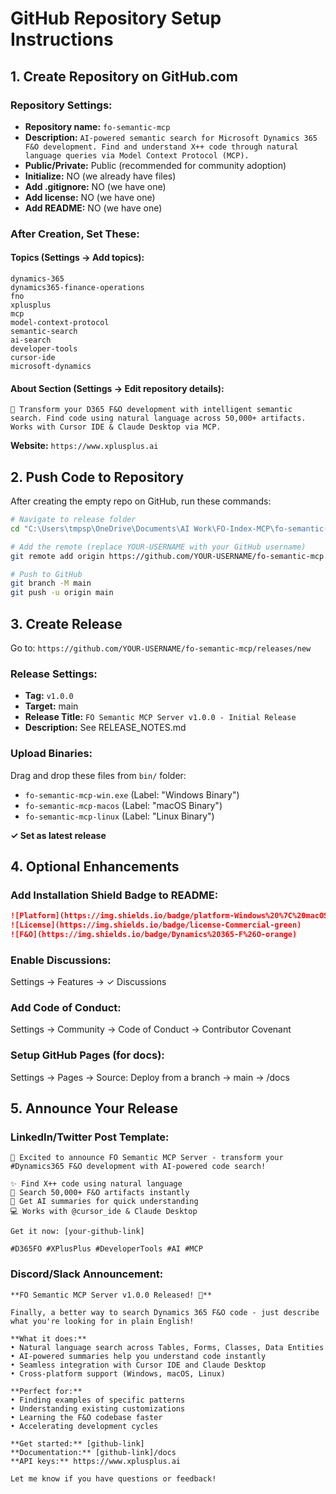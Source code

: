 # GitHub Repository Setup Instructions

## 1. Create Repository on GitHub.com

### Repository Settings:
- **Repository name:** `fo-semantic-mcp`
- **Description:** `AI-powered semantic search for Microsoft Dynamics 365 F&O development. Find and understand X++ code through natural language queries via Model Context Protocol (MCP).`
- **Public/Private:** Public (recommended for community adoption)
- **Initialize:** NO (we already have files)
- **Add .gitignore:** NO (we have one)
- **Add license:** NO (we have one)
- **Add README:** NO (we have one)

### After Creation, Set These:

#### Topics (Settings → Add topics):
```
dynamics-365
dynamics365-finance-operations
fno
xplusplus
mcp
model-context-protocol
semantic-search
ai-search
developer-tools
cursor-ide
microsoft-dynamics
```

#### About Section (Settings → Edit repository details):
```
🚀 Transform your D365 F&O development with intelligent semantic search. Find code using natural language across 50,000+ artifacts. Works with Cursor IDE & Claude Desktop via MCP.
```

**Website:** `https://www.xplusplus.ai`

## 2. Push Code to Repository

After creating the empty repo on GitHub, run these commands:

```bash
# Navigate to release folder
cd "C:\Users\tmpsp\OneDrive\Documents\AI Work\FO-Index-MCP\fo-semantic-mcp-release"

# Add the remote (replace YOUR-USERNAME with your GitHub username)
git remote add origin https://github.com/YOUR-USERNAME/fo-semantic-mcp.git

# Push to GitHub
git branch -M main
git push -u origin main
```

## 3. Create Release

Go to: `https://github.com/YOUR-USERNAME/fo-semantic-mcp/releases/new`

### Release Settings:
- **Tag:** `v1.0.0`
- **Target:** main
- **Release Title:** `FO Semantic MCP Server v1.0.0 - Initial Release`
- **Description:** See RELEASE_NOTES.md

### Upload Binaries:
Drag and drop these files from `bin/` folder:
- `fo-semantic-mcp-win.exe` (Label: "Windows Binary")
- `fo-semantic-mcp-macos` (Label: "macOS Binary")
- `fo-semantic-mcp-linux` (Label: "Linux Binary")

**✓ Set as latest release**

## 4. Optional Enhancements

### Add Installation Shield Badge to README:
```markdown
![Platform](https://img.shields.io/badge/platform-Windows%20%7C%20macOS%20%7C%20Linux-blue)
![License](https://img.shields.io/badge/license-Commercial-green)
![F&O](https://img.shields.io/badge/Dynamics%20365-F%26O-orange)
```

### Enable Discussions:
Settings → Features → ✓ Discussions

### Add Code of Conduct:
Settings → Community → Code of Conduct → Contributor Covenant

### Setup GitHub Pages (for docs):
Settings → Pages → Source: Deploy from a branch → main → /docs

## 5. Announce Your Release

### LinkedIn/Twitter Post Template:
```
🚀 Excited to announce FO Semantic MCP Server - transform your #Dynamics365 F&O development with AI-powered code search!

✨ Find X++ code using natural language
🎯 Search 50,000+ F&O artifacts instantly
🤖 Get AI summaries for quick understanding
💻 Works with @cursor_ide & Claude Desktop

Get it now: [your-github-link]

#D365FO #XPlusPlus #DeveloperTools #AI #MCP
```

### Discord/Slack Announcement:
```
**FO Semantic MCP Server v1.0.0 Released! 🎉**

Finally, a better way to search Dynamics 365 F&O code - just describe what you're looking for in plain English!

**What it does:**
• Natural language search across Tables, Forms, Classes, Data Entities
• AI-powered summaries help you understand code instantly
• Seamless integration with Cursor IDE and Claude Desktop
• Cross-platform support (Windows, macOS, Linux)

**Perfect for:**
• Finding examples of specific patterns
• Understanding existing customizations
• Learning the F&O codebase faster
• Accelerating development cycles

**Get started:** [github-link]
**Documentation:** [github-link]/docs
**API keys:** https://www.xplusplus.ai

Let me know if you have questions or feedback!
```